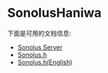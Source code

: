 # SonolusHaniwa

下面是可用的文档信息:

- [Sonolus Server](./sonolus-server/1.%20intro.md)
- [Sonolus.h](./sonolus.h/basic/1.%20install.md)
- [Sonolus.h(English)](./sonolus.h-en/intro.md)